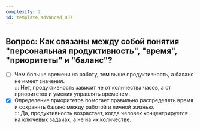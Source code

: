 ```yaml
---
complexity: 2
id: template_advanced_057
---
```

## Вопрос: Как связаны между собой понятия "персональная продуктивность", "время", "приоритеты" и "баланс"?

- [ ] Чем больше времени на работу, тем выше продуктивность, а баланс не имеет значения.  
  ::: Нет, продуктивность зависит не от количества часов, а от приоритетов и умения управлять временем.  
- [x] Определение приоритетов помогает правильно распределять время и сохранять баланс между работой и личной жизнью.  
  ::: Да, продуктивность возрастает, когда человек концентрируется на ключевых задачах, а не на их количестве.